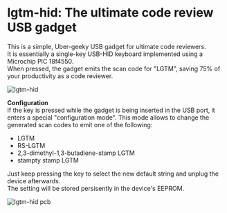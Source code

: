 lgtm-hid: The ultimate code review USB gadget
====

This is a simple, Uber-geeky USB gadget for ultimate code reviewers.  
It is essentially a single-key USB-HID keyboard implemented using a Microchip PIC 18f4550.  
When pressed, the gadget emits the scan code for "LGTM", saving 75% of your productivity as a code reviewer.

![lgtm-hid](https://cloud.githubusercontent.com/assets/7137473/4348920/b12e2b40-41a1-11e4-9b87-4795c3a420c3.JPG)


**Configuration**  
If the key is pressed while the gadget is being inserted in the USB port, it enters a special "configuration mode". 
This mode allows to change the generated scan codes to emit one of the following:

* LGTM
* RS-LGTM
* 2,3-dimethyl-1,3-butadiene-stamp LGTM
* stampty stamp LGTM
 
Just keep pressing the key to select the new default string and unplug the device afterwards.  
The setting will be stored persisently in the device's EEPROM. 

![lgtm-hid pcb](https://cloud.githubusercontent.com/assets/7137473/4348919/b126375a-41a1-11e4-9440-baf54be22acb.JPG)
